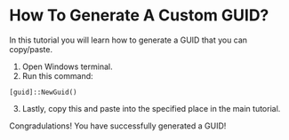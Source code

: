# How To Generate A Custom GUID?
In this tutorial you will learn how to generate a GUID that you can copy/paste.

1. Open Windows terminal.
2. Run this command:
```
[guid]::NewGuid()
```
3. Lastly, copy this and paste into the specified place in the main tutorial.

Congradulations! You have successfully generated a GUID!
